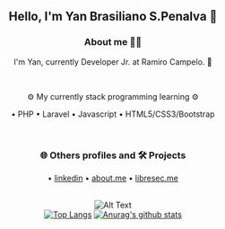 <div align="center">
  <h2>Hello, I'm Yan Brasiliano S.Penalva 🦉</h2>
   
  <h3>About me 👨‍💻</h3>

   I'm Yan, currently Developer Jr. at Ramiro Campelo. :briefcase: <br>
     
  <br>
            
   ⚙️ My currently stack programming learning ⚙️ <br>

  • PHP  • Laravel  • Javascript
  • HTML5/CSS3/Bootstrap
 
  <br>
  
<!--  💻 I also study, less frequently: 
    <br>
  • C, Assembly, Java and Python. -->
      
  <h3>🌐 Others profiles and 🛠️ Projects </h3>

  • [linkedin](https://www.linkedin.com/in/yan-brasiliano/) 
  • [about.me](https://about.me/brasiliano/)
  • [libresec.me](https://www.libresec.me/)
  <br>
  <br>
 
![Alt Text](https://user-images.githubusercontent.com/5713670/87202985-820dcb80-c2b6-11ea-9f56-7ec461c497c3.gif) <br>
[![Top Langs](https://github-readme-stats.vercel.app/api/top-langs/?username=yanbrasiliano&layout=compact&theme=dracula)](https://github.com/anuraghazra/github-readme-stats)
[![Anurag's github stats](https://github-readme-stats.vercel.app/api?username=yanbrasiliano&show_icons=true&theme=dracula)](https://github.com/anuraghazra/github-readme-stats)




